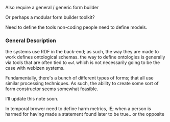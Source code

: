 Also require a general / generic form builder

Or perhaps a modular form builder toolkit?

Need to define the tools non-coding people need to define models.

### General Description

the systems use RDF in the back-end; as such, the way they are made to work defines ontological schemas.  the way to define ontologies is generally via tools that are often tied to `owl` which is not necessarily going to be the case with webizen systems.

Fundamentally, there's a bunch of different types of forms; that all use similar processing techniques.  As such, the ability to create some sort of form constructor seems somewhat feasible.  

I'll update this note soon.

In temporal brower need to define harm metrics, IE; when a person is harmed for having made a statement found later to be true.. or the opposite